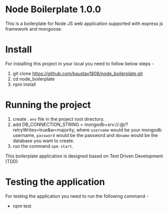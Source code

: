 # Node Boilerplate 1.0.0

This is a boilerplate for Node JS web application supported with express js framework and mongoose.


# Install

For installing this project in your local you need to follow below steps - 

1) git clone https://github.com/kaustav1808/node_boilerplate.git
2) cd node_boilerplate
3) npm install

# Running the project
1) create `.env` file in the project root directory.
2) add DB_CONNECTION_STRING = mongodb+srv://<username>:<password>@<hostname>/<dbname>?retryWrites=true&w=majority, where `username` would be your mongodb username, `password` would be the password and `dbname` would be the database you want to create.
3) run the command `npm start`.

This boilerplate application is designed based on Test Driven Development (TDD)

# Testing the application

For testing the application you need to run the following command - 

- npm test
